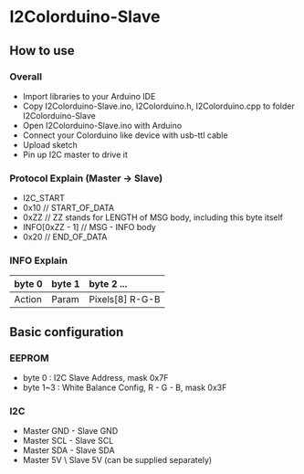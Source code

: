 # I2Colorduino-Slave
## How to use
### Overall
- Import libraries to your Arduino IDE
- Copy I2Colorduino-Slave.ino, I2Colorduino.h, I2Colorduino.cpp to folder I2Colorduino-Slave
- Open I2Colorduino-Slave.ino with Arduino
- Connect your Colorduino like device with usb-ttl cable
- Upload sketch
- Pin up I2C master to drive it
### Protocol Explain (Master -> Slave)
- I2C_START
- 0x10 // START_OF_DATA
- 0xZZ // ZZ stands for LENGTH of MSG body, including this byte itself
- INFO[0xZZ - 1] // MSG - INFO body
- 0x20 // END_OF_DATA
### INFO Explain
| byte 0 | byte 1 | byte 2 ... |
| :----- | :----- | :--------- |
| Action | Param  | Pixels[8] R-G-B |
## Basic configuration
### EEPROM
- byte 0 : I2C Slave Address, mask 0x7F
- byte 1~3 : White Balance Config, R - G - B, mask 0x3F
### I2C
- Master GND - Slave GND
- Master SCL - Slave SCL
- Master SDA - Slave SDA
- Master 5V \ Slave 5V (can be supplied separately)
